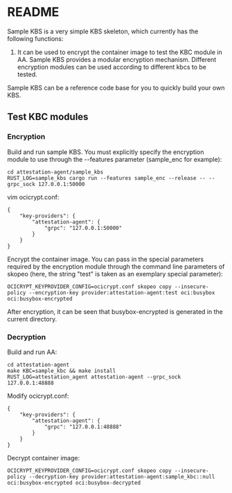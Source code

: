 # README

Sample KBS is a very simple KBS skeleton, which currently has the following functions:

1. It can be used to encrypt the container image to test the KBC module in AA. Sample KBS provides a modular encryption mechanism. Different encryption modules can be used according to different kbcs to be tested.

Sample KBS can be a reference code base for you to quickly build your own KBS.

## Test KBC modules

### Encryption

Build and run sample KBS. You must explicitly specify the encryption module to use through the --features parameter (sample_enc for example): 

```
cd attestation-agent/sample_kbs
RUST_LOG=sample_kbs cargo run --features sample_enc --release -- --grpc_sock 127.0.0.1:50000
```

vim ocicrypt.conf: 

```
{
    "key-providers": {
        "attestation-agent": {
            "grpc": "127.0.0.1:50000"
        }
    }
}
```

Encrypt the container image. You can pass in the special parameters required by the encryption module through the command line parameters of skopeo (here, the string "test" is taken as an exemplary special parameter): 

```
OCICRYPT_KEYPROVIDER_CONFIG=ocicrypt.conf skopeo copy --insecure-policy --encryption-key provider:attestation-agent:test oci:busybox oci:busybox-encrypted
```

After encryption, it can be seen that busybox-encrypted is generated in the current directory.

### Decryption

Build and run AA: 

```
cd attestation-agent
make KBC=sample_kbc && make install
RUST_LOG=attestation_agent attestation-agent --grpc_sock 127.0.0.1:48888
```

Modify ocicrypt.conf: 

```
{
    "key-providers": {
        "attestation-agent": {
            "grpc": "127.0.0.1:48888"
        }
    }
}
```

Decrypt container image: 

```
OCICRYPT_KEYPROVIDER_CONFIG=ocicrypt.conf skopeo copy --insecure-policy --decryption-key provider:attestation-agent:sample_kbc::null oci:busybox-encrypted oci:busybox-decrypted
```


